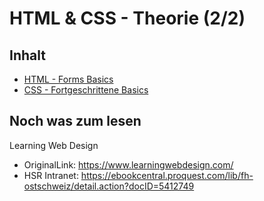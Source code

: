 # HTML & CSS - Theorie (2/2)

## Inhalt

* [HTML - Forms Basics](./fortgeschrittene-basics-html.md)
* [CSS - Fortgeschrittene Basics](./fortgeschrittene-basics-css.md)

## Noch was zum lesen

Learning Web Design

* OriginalLink: https://www.learningwebdesign.com/
* HSR Intranet: https://ebookcentral.proquest.com/lib/fh-ostschweiz/detail.action?docID=5412749
